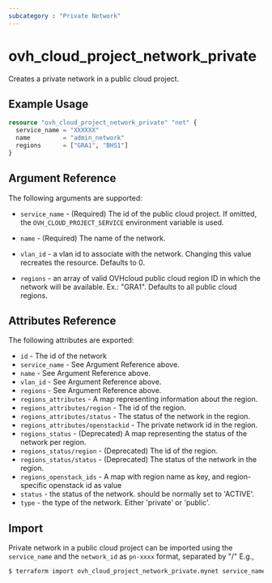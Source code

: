 ```yaml
---
subcategory : "Private Network"
---
```


# ovh_cloud_project_network_private

Creates a private network in a public cloud project.

## Example Usage

```terraform
resource "ovh_cloud_project_network_private" "net" {
  service_name = "XXXXXX"
  name         = "admin_network"
  regions      = ["GRA1", "BHS1"]
}
```

## Argument Reference

The following arguments are supported:

* `service_name` - (Required) The id of the public cloud project. If omitted, the `OVH_CLOUD_PROJECT_SERVICE` environment variable is used.

* `name` - (Required) The name of the network.

* `vlan_id` - a vlan id to associate with the network. Changing this value recreates the resource. Defaults to 0.

* `regions` - an array of valid OVHcloud public cloud region ID in which the network will be available. Ex.: "GRA1". Defaults to all public cloud regions.

## Attributes Reference

The following attributes are exported:

* `id` - The id of the network
* `service_name` - See Argument Reference above.
* `name` - See Argument Reference above.
* `vlan_id` - See Argument Reference above.
* `regions` - See Argument Reference above.
* `regions_attributes` - A map representing information about the region.
* `regions_attributes/region` - The id of the region.
* `regions_attributes/status` - The status of the network in the region.
* `regions_attributes/openstackid` - The private network id in the region.
* `regions_status` - (Deprecated) A map representing the status of the network per region.
* `regions_status/region` - (Deprecated) The id of the region.
* `regions_status/status` - (Deprecated) The status of the network in the region.
* `regions_openstack_ids` - A map with region name as key, and region-specific openstack id as value
* `status` - the status of the network. should be normally set to 'ACTIVE'.
* `type` - the type of the network. Either 'private' or 'public'.

## Import

Private network in a public cloud project can be imported using the `service_name` and the `network_id` as `pn-xxxx` format, separated by "/" E.g.,

```bash
$ terraform import ovh_cloud_project_network_private.mynet service_name/network_id
```

